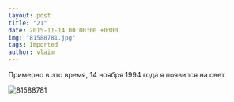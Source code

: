 ```yaml
---
layout: post
title: "21"
date: 2015-11-14 00:00:00 +0300
img: "81588781.jpg"
tags: Imported
author: vlaim
---
```


Примерно в это время, 14 ноября 1994 года я появился на свет. 

![81588781](/blog/assets/img/81588781.jpg)